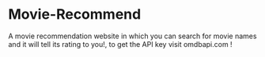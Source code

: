 # Movie-Recommend
A movie recommendation website in which you can search for movie names and it will tell its rating to you!, to get the API key visit omdbapi.com !
